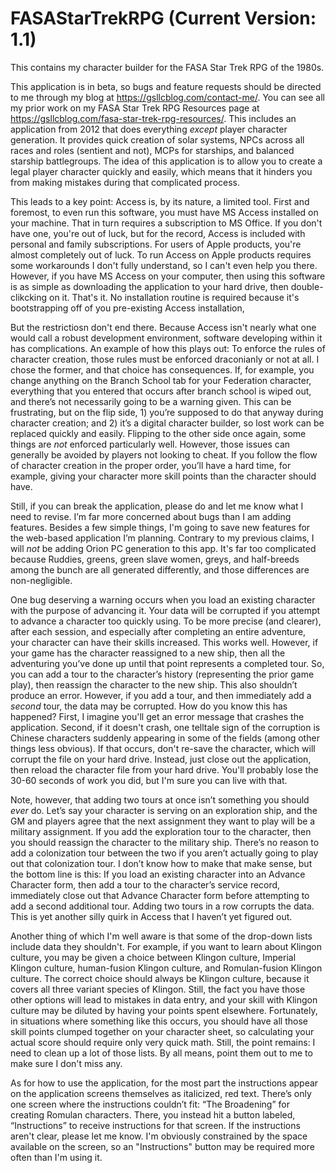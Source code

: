 # FASAStarTrekRPG (Current Version: 1.1)
This contains my character builder for the FASA Star Trek RPG of the 1980s.

This application is in beta, so bugs and feature requests should be directed to me through my blog at https://gsllcblog.com/contact-me/. You can see all my prior work on my FASA Star Trek RPG Resources page at https://gsllcblog.com/fasa-star-trek-rpg-resources/. This includes an application from 2012 that does everything *except* player character generation. It provides quick creation of solar systems, NPCs across all races and roles (sentient and not), MCPs for starships, and balanced starship battlegroups. The idea of this application is to allow you to create a legal player character quickly and easily, which means that it hinders you from making mistakes during that complicated process.

This leads to a key point: Access is, by its nature, a limited tool. First and foremost, to even run this software, you must have MS Access installed on your machine. That in turn requires a subscription to MS Office. If you don't have one, you're out of luck, but for the record, Access is included with personal and family subscriptions. For users of Apple products, you're almost completely out of luck. To run Access on Apple products requires some workarounds I don't fully understand, so I can't even help you there. However, if you have MS Access on your computer, then using this software is as simple as downloading the application to your hard drive, then double-clikcking on it. That's it. No installation routine is required because it's bootstrapping off of you pre-existing Access installation,

But the restrictiosn don't end there. Because Access isn't nearly what one would call a robust development environment, software developing within it has complications. An example of how this plays out: To enforce the rules of character creation, those rules must be enforced draconianly or not at all. I chose the former, and that choice has consequences. If, for example, you change anything on the Branch School tab for your Federation character, everything that you entered that occurs after branch school is wiped out, and there’s not necessarily going to be a warning given. This can be frustrating, but on the flip side, 1) you’re supposed to do that anyway during character creation; and 2) it’s a digital character builder, so lost work can be replaced quickly and easily. Flipping to the other side once again, some things are *not* enforced particularly well. However, those issues can generally be avoided by players not looking to cheat. If you follow the flow of character creation in the proper order, you’ll have a hard time, for example, giving your character more skill points than the character should have.

Still, if you can break the application, please do and let me know what I need to revise. I’m far more concerned about bugs than I am adding features. Besides a few simple things, I'm going to save new features for the web-based application I’m planning. Contrary to my previous claims, I will _not_ be adding Orion PC generation to this app. It's far too complicated because Ruddies, greens, green slave women, greys, and half-breeds among the bunch are all generated differently, and those differences are non-negligible.

One bug deserving a warning occurs when you load an existing character with the purpose of advancing it. Your data will be corrupted if you attempt to advance a character too quickly using. To be more precise (and clearer), after each session, and especially after completing an entire adventure, your character can have their skills increased. This works well. However, if your game has the character reassigned to a new ship, then all the adventuring you’ve done up until that point represents a completed tour. So, you can add a tour to the character’s history (representing the prior game play), then reassign the character to the new ship. This also shouldn’t produce an error. However, if you add a tour, and then immediately add a _second_ tour, the data may be corrupted. How do you know this has happened? First, I imagine you'll get an error message that crashes the application. Second, if it doesn't crash, one telltale sign of the corruption is Chinese characters suddenly appearing in some of the fields (among other things less obvious). If that occurs, don't re-save the character, which will corrupt the file on your hard drive. Instead, just close out the application, then reload the character file from your hard drive. You'll probably lose the 30-60 seconds of work you did, but I'm sure you can live with that.

Note, however, that adding two tours at once isn’t something you should _ever_ do. Let’s say your character is serving on an exploration ship, and the GM and players agree that the next assignment they want to play will be a military assignment. If you add the exploration tour to the character, then you should reassign the character to the military ship. There’s no reason to add a colonization tour between the two if you aren’t actually going to play out that colonization tour. I don’t know how to make that make sense, but the bottom line is this: If you load an existing character into an Advance Character form, then add a tour to the character’s service record, immediately close out that Advance Character form before attempting to add a second additional tour. Adding two tours in a row corrupts the data. This is yet another silly quirk in Access that I haven’t yet figured out.

Another thing of which I'm well aware is that some of the drop-down lists include data they shouldn't. For example, if you want to learn about Klingon culture, you may be given a choice between Klingon culture, Imperial Klingon culture, human-fusion Klingon culture, and Romulan-fusion Klingon culture. The correct choice should always be Klingon culture, because it covers all three variant species of Klingon. Still, the fact you have those other options will lead to mistakes in data entry, and your skill with Klingon culture may be diluted by having your points spent elsewhere. Fortunately, in situations where something like this occurs, you should have all those skill points clumped together on your character sheet, so calculating your actual score should require only very quick math. Still, the point remains: I need to clean up a lot of those lists. By all means, point them out to me to make sure I don't miss any.

As for how to use the application, for the most part the instructions appear on the application screens themselves as italicized, red text. There’s only one screen where the instructions couldn’t fit: “The Broadening” for creating Romulan characters. There, you instead hit a button labeled, “Instructions” to receive instructions for that screen. If the instructions aren't clear, please let me know. I'm obviously constrained by the space available on the screen, so an "Instructions" button may be required more often than I'm using it.
